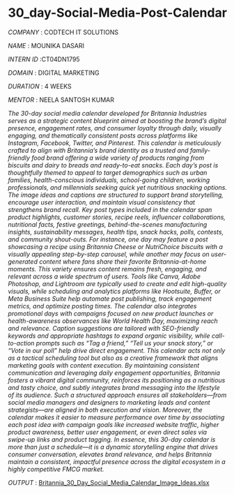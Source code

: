 # 30_day-Social-Media-Post-Calendar

*COMPANY* : CODTECH IT SOLUTIONS

*NAME* : MOUNIKA DASARI

*INTERN ID* :CT04DN1795

*DOMAIN* : DIGITAL MARKETING

*DURATION* : 4 WEEKS

*MENTOR* : NEELA SANTOSH KUMAR

*The 30-day social media calendar developed for Britannia Industries serves as a strategic content blueprint aimed at boosting the brand’s digital presence, engagement rates, and consumer loyalty through daily, visually engaging, and thematically consistent posts across platforms like Instagram, Facebook, Twitter, and Pinterest. This calendar is meticulously crafted to align with Britannia’s brand identity as a trusted and family-friendly food brand offering a wide variety of products ranging from biscuits and dairy to breads and ready-to-eat snacks. Each day’s post is thoughtfully themed to appeal to target demographics such as urban families, health-conscious individuals, school-going children, working professionals, and millennials seeking quick yet nutritious snacking options. The image ideas and captions are structured to support brand storytelling, encourage user interaction, and maintain visual consistency that strengthens brand recall. Key post types included in the calendar span product highlights, customer stories, recipe reels, influencer collaborations, nutritional facts, festive greetings, behind-the-scenes manufacturing insights, sustainability messages, health tips, snack hacks, polls, contests, and community shout-outs. For instance, one day may feature a post showcasing a recipe using Britannia Cheese or NutriChoice biscuits with a visually appealing step-by-step carousel, while another may focus on user-generated content where fans share their favorite Britannia-at-home moments. This variety ensures content remains fresh, engaging, and relevant across a wide spectrum of users. Tools like Canva, Adobe Photoshop, and Lightroom are typically used to create and edit high-quality visuals, while scheduling and analytics platforms like Hootsuite, Buffer, or Meta Business Suite help automate post publishing, track engagement metrics, and optimize posting times. The calendar also integrates promotional days with campaigns focused on new product launches or health-awareness observances like World Health Day, maximizing reach and relevance. Caption suggestions are tailored with SEO-friendly keywords and appropriate hashtags to expand organic visibility, while call-to-action prompts such as “Tag a friend,” “Tell us your snack story,” or “Vote in our poll” help drive direct engagement. This calendar acts not only as a tactical scheduling tool but also as a creative framework that aligns marketing goals with content execution. By maintaining consistent communication and leveraging daily engagement opportunities, Britannia fosters a vibrant digital community, reinforces its positioning as a nutritious and tasty choice, and subtly integrates brand messaging into the lifestyle of its audience. Such a structured approach ensures all stakeholders—from social media managers and designers to marketing leads and content strategists—are aligned in both execution and vision. Moreover, the calendar makes it easier to measure performance over time by associating each post idea with campaign goals like increased website traffic, higher product awareness, better user engagement, or even direct sales via swipe-up links and product tagging. In essence, this 30-day calendar is more than just a schedule—it is a dynamic storytelling engine that drives consumer conversation, elevates brand relevance, and helps Britannia maintain a consistent, impactful presence across the digital ecosystem in a highly competitive FMCG market.*

*OUTPUT* : [Britannia_30_Day_Social_Media_Calendar_Image_Ideas.xlsx](https://github.com/user-attachments/files/20735700/Britannia_30_Day_Social_Media_Calendar_Image_Ideas.xlsx)


